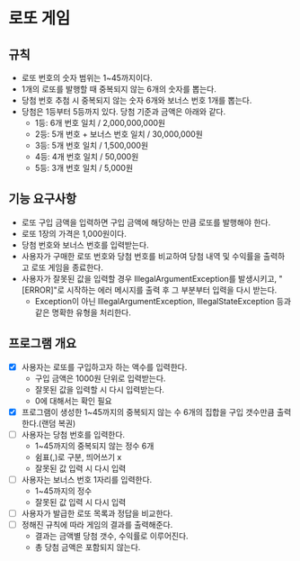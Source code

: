 # 로또 게임

## 규칙
- 로또 번호의 숫자 범위는 1~45까지이다.
- 1개의 로또를 발행할 때 중복되지 않는 6개의 숫자를 뽑는다.
- 당첨 번호 추첨 시 중복되지 않는 숫자 6개와 보너스 번호 1개를 뽑는다.
- 당첨은 1등부터 5등까지 있다. 당첨 기준과 금액은 아래와 같다.
    - 1등: 6개 번호 일치 / 2,000,000,000원
    - 2등: 5개 번호 + 보너스 번호 일치 / 30,000,000원
    - 3등: 5개 번호 일치 / 1,500,000원
    - 4등: 4개 번호 일치 / 50,000원
    - 5등: 3개 번호 일치 / 5,000원

## 기능 요구사항
- 로또 구입 금액을 입력하면 구입 금액에 해당하는 만큼 로또를 발행해야 한다.
- 로또 1장의 가격은 1,000원이다.
- 당첨 번호와 보너스 번호를 입력받는다.
- 사용자가 구매한 로또 번호와 당첨 번호를 비교하여 당첨 내역 및 수익률을 출력하고 로또 게임을 종료한다.
- 사용자가 잘못된 값을 입력할 경우 IllegalArgumentException를 발생시키고, "[ERROR]"로 시작하는 에러 메시지를 출력 후 그 부분부터 입력을 다시 받는다.
  - Exception이 아닌 IllegalArgumentException, IllegalStateException 등과 같은 명확한 유형을 처리한다.

## 프로그램 개요
- [x] 사용자는 로또를 구입하고자 하는 액수를 입력한다.
    - 구입 금액은 1000원 단위로 입력받는다.
    - 잘못된 값을 입력할 시 다시 입력받는다.
    - 0에 대해서는 확인 필요
- [x] 프로그램이 생성한 1~45까지의 중복되지 않는 수 6개의 집합을 구입 갯수만큼 출력한다.(랜덤 복권)
- [ ] 사용자는 당첨 번호를 입력한다.
    - 1~45까지의 중복되지 않는 정수 6개
    - 쉼표(,)로 구분, 띄어쓰기 x
    - 잘못된 값 입력 시 다시 입력
- [ ] 사용자는 보너스 번호 1자리를 입력한다.
    - 1~45까지의 정수
    - 잘못된 값 입력 시 다시 입력
- [ ] 사용자가 발급한 로또 목록과 정답을 비교한다.
- [ ] 정해진 규칙에 따라 게임의 결과를 출력해준다.
    - 결과는 금액별 당첨 갯수, 수익률로 이루어진다.
    - 총 당첨 금액은 포함되지 않는다.
